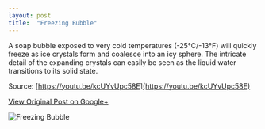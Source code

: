 ```yaml
---
layout: post
title:  "Freezing Bubble"
---
```


A soap bubble exposed to very cold temperatures (-25°C/-13°F) will quickly freeze as ice crystals form and coalesce into an icy sphere. The intricate detail of the expanding crystals can easily be seen as the liquid water transitions to its solid state.

Source: [https://youtu.be/kcUYvUpc58E](https://youtu.be/kcUYvUpc58E)

[View Original Post on Google+](https://plus.google.com/+ColinSullender/posts/WWQirciqVBY)

![Freezing Bubble](/assets/img/2017-08-23-Freezing-Bubble.gif)
